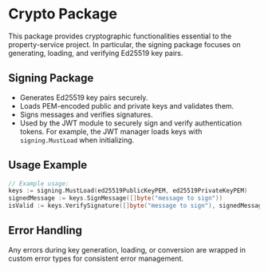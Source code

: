 # Crypto Package

This package provides cryptographic functionalities essential to the property-service project. In particular, the signing package focuses on generating, loading, and verifying Ed25519 key pairs.

## Signing Package

- Generates Ed25519 key pairs securely.
- Loads PEM-encoded public and private keys and validates them.
- Signs messages and verifies signatures.
- Used by the JWT module to securely sign and verify authentication tokens. For example, the JWT manager loads keys with `signing.MustLoad` when initializing.

## Usage Example

```go
// Example usage:
keys := signing.MustLoad(ed25519PublicKeyPEM, ed25519PrivateKeyPEM)
signedMessage := keys.SignMessage([]byte("message to sign"))
isValid := keys.VerifySignature([]byte("message to sign"), signedMessage)
```

## Error Handling

Any errors during key generation, loading, or conversion are wrapped in custom error types for consistent error management.